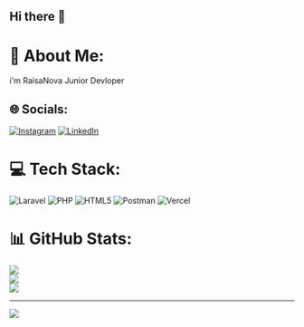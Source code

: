 ## Hi there 👋

<!-- **RaisaNova/RaisaNova** is a ✨ _special_ ✨ repository because its `README.md` (this file) appears on your GitHub profile.

Here are some ideas to get you started:

- 🔭 I’m currently working on ...
- 🌱 I’m currently learning ...
- 👯 I’m looking to collaborate on ...
- 🤔 I’m looking for help with ...
- 💬 Ask me about ...
- 📫 How to reach me: ...
- 😄 Pronouns: ...
- ⚡ Fun fact: ... -->

# 💫 About Me:

i'm RaisaNova Junior Devloper

## 🌐 Socials:

[![Instagram](https://img.shields.io/badge/Instagram-%23E4405F.svg?logo=Instagram&logoColor=white)](https://instagram.com/novss.__) [![LinkedIn](https://img.shields.io/badge/LinkedIn-%230077B5.svg?logo=linkedin&logoColor=white)](https://linkedin.com/in/RaisaNova)

# 💻 Tech Stack:

![Laravel](https://img.shields.io/badge/laravel-%23FF2D20.svg?style=for-the-badge&logo=laravel&logoColor=white) ![PHP](https://img.shields.io/badge/php-%23777BB4.svg?style=for-the-badge&logo=php&logoColor=white) ![HTML5](https://img.shields.io/badge/html5-%23E34F26.svg?style=for-the-badge&logo=html5&logoColor=white) ![Postman](https://img.shields.io/badge/Postman-FF6C37?style=for-the-badge&logo=postman&logoColor=white) ![Vercel](https://img.shields.io/badge/vercel-%23000000.svg?style=for-the-badge&logo=vercel&logoColor=white)

# 📊 GitHub Stats:

![](https://github-readme-stats.vercel.app/api?username=RaisaNova&theme=dark&hide_border=false&include_all_commits=false&count_private=false)<br/>
![](https://nirzak-streak-stats.vercel.app/?user=RaisaNova&theme=dark&hide_border=false)<br/>
![](https://github-readme-stats.vercel.app/api/top-langs/?username=RaisaNova&theme=dark&hide_border=false&include_all_commits=false&count_private=false&layout=compact)

---

[![](https://visitcount.itsvg.in/api?id=RaisaNova&icon=0&color=0)](https://visitcount.itsvg.in)

<!-- Proudly created with GPRM ( https://gprm.itsvg.in ) -->

